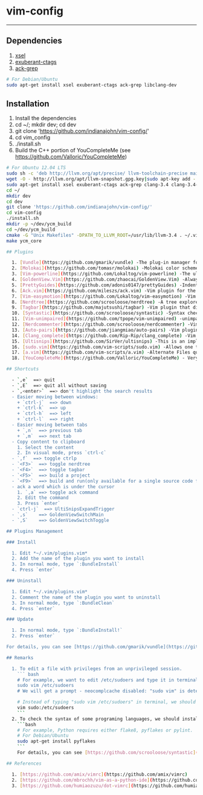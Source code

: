# vim-config

---------------------

## Dependencies

  1. [xsel](http://www.kfish.org/software/xsel/)
  2. [exuberant-ctags](http://ctags.sourceforge.net/)
  3. [ack-grep](http://betterthangrep.com/)

``` bash
# For Debian/Ubuntu
sudo apt-get install xsel exuberant-ctags ack-grep libclang-dev

```

## Installation

  1. Install the dependencies
  2. cd ~/; mkdir dev; cd dev
  3. git clone 'https://github.com/indianajohn/vim-config/'
  4. cd vim_config
  5. ./install.sh
  6. Build the C++ portion of YouCompleteMe (see https://github.com/Valloric/YouCompleteMe)

``` bash
# For Ubuntu 12.04 LTS
sudo sh -c 'deb http://llvm.org/apt/precise/ llvm-toolchain-precise main" > /etc/apt/sources.list.d/ros-latest.list'
wget -O - http://llvm.org/apt/llvm-snapshot.gpg.key|sudo apt-key add -
sudo apt-get install xsel exuberant-ctags ack-grep clang-3.4 clang-3.4-doc libclang-common-3.4-dev libclang-3.4-dev libclang1-3.4 libllvm-3.4-ocaml-dev libllvm3.4 lldb-3.4 llvm-3.4 llvm-3.4-dev llvm-3.4-doc llvm-3.4-examples llvm-3.4-runtime cpp11-migrate-3.4 clang-format-3.4 
cd ~/
mkdir dev
cd dev
git clone 'https://github.com/indianajohn/vim-config/'
cd vim-config
./install.sh
mkdir -p ~/dev/ycm_build
cd ~/dev/ycm_build
cmake -G "Unix Makefiles" -DPATH_TO_LLVM_ROOT=/usr/lib/llvm-3.4 . ~/.vim/bundle/YouCompleteMe/cpp
make ycm_core

## Plugins

  1. [Vundle](https://github.com/gmarik/vundle) -The plug-in manager for Vim
  2. [Molokai](https://github.com/tomasr/molokai) -Molokai color scheme for Vim
  3. [Vim-powerline](https://github.com/Lokaltog/vim-powerline) -The ultimate statusline/prompt utility.
  4. [GoldenView.Vim](https://github.com/zhaocai/GoldenView.Vim) -Always have a nice view for vim split windows!
  5. [PrettyGuides](https://github.com/adonis0147/prettyGuides) -Indent guides - displaying indent levels by vertical lines for Vim editor
  6. [Ack.vim](https://github.com/mileszs/ack.vim) -Vim plugin for the Perl module / CLI script 'ack'
  7. [Vim-easymotion](https://github.com/Lokaltog/vim-easymotion) -Vim motions on speed!
  8. [Nerdtree](https://github.com/scrooloose/nerdtree) -A tree explorer plugin for vim
  9. [Tagbar](https://github.com/majutsushi/tagbar) -Vim plugin that displays tags in a window, ordered by class etc
  10. [Syntastic](https://github.com/scrooloose/syntastic) -Syntax checking hacks for vim
  11. [Vim-unimpaired](https://github.com/tpope/vim-unimpaired) -unimpaired.vim: pairs of handy bracket mappings
  12. [Nerdcommenter](https://github.com/scrooloose/nerdcommenter) -Vim plugin for intensely orgasmic commenting
  13. [Auto-pairs](https://github.com/jiangmiao/auto-pairs) -Vim plugin, insert or delete brackets, parens, quotes in pair
  14. [Clang_complete](https://github.com/Rip-Rip/clang_complete) -Vim plugin that use clang for completing C/C++ code.
  15. [Ultisnips](https://github.com/SirVer/ultisnips) -This is an implementation of TextMates Snippets for the Vim Text Editor.
  16. [sudo.vim](https://github.com/vim-scripts/sudo.vim) -Allows one to edit a file with privileges from an unprivileged session
  17. [a.vim](https://github.com/vim-scripts/a.vim) -Alternate Files quickly (.c --> .h etc)
  18. [YouCompleteMe](https://github.com/Valloric/YouCompleteMe) - Very good auto-completion.

## Shortcuts

  - `,e`  ==> quit
  - `,E`  ==> quit all without saving
  - `,<enter>`  ==> don't highlight the search results
  - Easier moving between windows:
    + `ctrl-j`  ==> down
    + `ctrl-k`  ==> up
    + `ctrl-h`  ==> left
    + `ctrl-l`  ==> right
  - Easier moving between tabs
    + `,n`  ==> previous tab
    + `,m`  ==> next tab
  - Copy content to clipboard
    1. Select the content
    2. In visual mode, press `ctrl-c`
  - `,f`  ==> toggle ctrlp
  - `<F3>`  ==> toggle nerdtree
  - `<F4>`  ==> toggle tagbar
  - `<F5>`  ==> build a project
  - `<F9>`  ==> build and run(only available for a single source code file)
  - ack a word which is under the cursor
    1. `,a` ==> toggle ack command
    2. Edit the command
    3. Press `enter`
  - `ctrl-j`  ==> UltiSnipsExpandTrigger
  - `,s`    ==> GoldenViewSwitchMain
  - `,S`    ==> GoldenViewSwitchToggle

## Plugins Management

### Install

  1. Edit *~/.vim/plugins.vim*
  2. Add the name of the plugin you want to install
  3. In normal mode, type `:BundleInstall`
  4. Press `enter`

### Uninstall

  1. Edit *~/.vim/plugins.vim*
  2. Comment the name of the plugin you want to uninstall
  3. In normal mode, type `:BundleClean`
  4. Press `enter`

### Update

  1. In normal mode, type `:BundleInstall!`
  2. Press `enter`

For details, you can see [https://github.com/gmarik/vundle](https://github.com/gmarik/vundle).

## Remarks

  1. To edit a file with privileges from an unprivileged session.
    ``` bash
    # For example, we want to edit /etc/sudoers and type it in terminal:
    sudo vim /etc/sudoers
    # We will get a prompt - neocomplcache disabled: "sudo vim" is detected and $HOME is set to your user's home. You may want to use the sudo.vim plugin, the "-H" option with "sudo" or set always_set_home in /etc/sudoers instead.

    # Instead of typing "sudo vim /etc/sudoers" in terminal, we should type:
    vim sudo:/etc/sudoers
    ```
  2. To check the syntax of some programing languages, we should install the check tools for those languages.
    ```bash
    # For example, Python requires either flake8, pyflakes or pylint.
    # For Debian/Ubuntu
    sudo apt-get install pyflakes
    ```
    For details, you can see [https://github.com/scrooloose/syntastic](https://github.com/scrooloose/syntastic).

## References

  1. [https://github.com/amix/vimrc](https://github.com/amix/vimrc)
  2. [https://github.com/mbrochh/vim-as-a-python-ide](https://github.com/mbrochh/vim-as-a-python-ide)
  3. [https://github.com/humiaozuzu/dot-vimrc](https://github.com/humiaozuzu/dot-vimrc)

